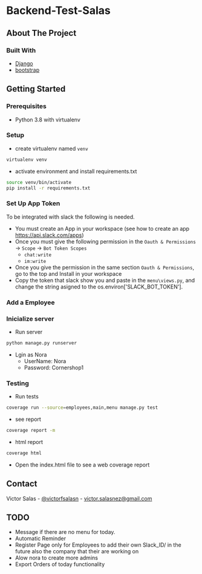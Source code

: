# Backend-Test-Salas

## About The Project

### Built With

* [Django](https://www.djangoproject.com/)
* [bootstrap](https://getbootstrap.com/)

## Getting Started

### Prerequisites

* Python 3.8 with virtualenv

### Setup

* create virtualenv named `venv`

```sh
virtualenv venv
```

* activate environment and install requirements.txt

```sh
source venv/bin/activate
pip install -r requirements.txt
```

### Set Up App Token

To be integrated with slack the following is needed.

* You must create an App in your workspace (see how to create an app https://api.slack.com/apps)
* Once you must give the following permission in the `Oauth & Permissions` -> `Scope` -> `Bot Token Scopes`
    * `chat:write`
    * `im:write`
* Once you give the permission in the same section `Oauth & Permissions`, go to the top and Install in your workspace
* Copy the token that slack show you and paste in the `menu\views.py`, and change the string asigned to the os.environ['SLACK_BOT_TOKEN'].

### Add a Employee


### Inicialize server

* Run server

```sh
python manage.py runserver
```

* Lgin as Nora
    * UserName: Nora
    * Password: Cornershop1


### Testing

* Run tests
```sh
coverage run --source=employees,main,menu manage.py test
```
* see report

```sh
coverage report -m
```
* html report

```sh
coverage html
```

* Open the index.html file to see a web coverage report

<!-- CONTACT -->
## Contact

Victor Salas - [@victorfsalasn](https://www.instagram.com/victorfsalasn/) - victor.salasnez@gmail.com


## TODO

* Message if there are no menu for today.
* Automatic Reminder
* Register Page only for Employees to add their own Slack_ID/ in the future also the company that their are working on
* Alow nora to create more admins
* Export Orders of today functionality
